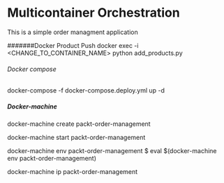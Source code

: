 # Multicontainer Orchestration

This is a simple order managment application


#######Docker Product Push
docker exec -i <CHANGE_TO_CONTAINER_NAME> python add_products.py

###### Docker compose
docker-compose -f docker-compose.deploy.yml up -d

##### Docker-machine
docker-machine create packt-order-management

docker-machine start packt-order-management

docker-machine env packt-order-management
$ eval $(docker-machine env packt-order-management)


docker-machine ip packt-order-management
